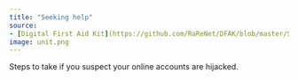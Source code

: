 ```yaml
---
title: "Seeking help"
source:
- [Digital First Aid Kit](https://github.com/RaReNet/DFAK/blob/master/SecureCommunication.md)
image: unit.png
---
```


Steps to take if you suspect your online accounts are hijacked.
